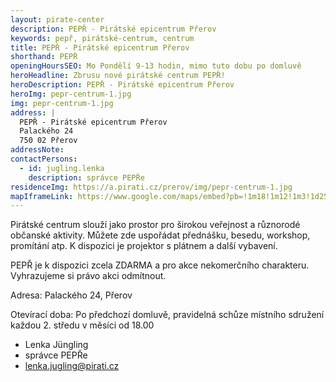 ```yaml
---
layout: pirate-center
description: PEPŘ - Pirátské epicentrum Přerov
keywords: pepř, pirátské-centrum, centrum
title: PEPŘ - Pirátské epicentrum Přerov
shorthand: PEPŘ
openingHoursSEO: Mo Pondělí 9-13 hodin, mimo tuto dobu po domluvě
heroHeadline: Zbrusu nové pirátské centrum PEPŘ!
heroDescription: PEPŘ - Pirátské epicentrum Přerov
heroImg: pepr-centrum-1.jpg
img: pepr-centrum-1.jpg
address: |
  PEPŘ - Pirátské epicentrum Přerov
  Palackého 24
  750 02 Přerov
addressNote:
contactPersons:
  - id: jugling.lenka
    description: správce PEPŘe
residenceImg: https://a.pirati.cz/prerov/img/pepr-centrum-1.jpg
mapIframeLink: https://www.google.com/maps/embed?pb=!1m18!1m12!1m3!1d2593.649186725416!2d17.44574391526461!3d49.4533471665848!2m3!1f0!2f0!3f0!3m2!1i1024!2i768!4f13.1!3m3!1m2!1s0x4713af92013e7b5b%3A0x38dd0a27ee56101c!2zUEVQxZggLSBQaXLDoXRza8OpIGNlbnRydW0gUMWZZXJvdg!5e0!3m2!1scs!2scz!4v1638823231335!5m2!1scs!2scz
---
```


Pirátské centrum slouží jako prostor pro širokou veřejnost a různorodé občanské aktivity. Můžete zde uspořádat přednášku, besedu, workshop, promítání atp. K dispozici je projektor s plátnem a další vybavení.

PEPŘ je k dispozici zcela ZDARMA a pro akce nekomerčního charakteru. Vyhrazujeme si právo akci odmítnout.

Adresa: Palackého 24, Přerov

Otevírací doba: Po předchozí domluvě, pravidelná schůze místního sdružení každou 2. středu v měsíci od 18.00

- Lenka Jüngling
- správce PEPŘe
- lenka.jugling@pirati.cz


